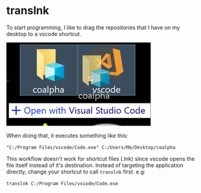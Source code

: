 # translnk

To start programming, I like to drag the repositories that I have on my desktop
to a vscode shortcut.

![](misc/drag.png)

When doing that, it executes something like this:

```
"C:/Program Files/vscode/Code.exe" C:/Users/Me/Desktop/coalpha
```

This workflow doesn't work for shortcut files (.lnk) since vscode opens the file itself instead of it's destination. Instead of targeting the application directly, change your shortcut to call `translnk` first. e.g:

```
translnk C:/Program Files/vscode/Code.exe
```
